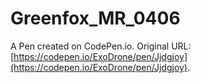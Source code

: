 # Greenfox_MR_0406

A Pen created on CodePen.io. Original URL: [https://codepen.io/ExoDrone/pen/Jjdgjoy](https://codepen.io/ExoDrone/pen/Jjdgjoy).


